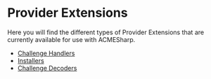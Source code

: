 ﻿# Provider Extensions

Here you will find the different types of Provider Extensions that are
currently available for use with ACMESharp.

* [Challenge Handlers](handlers/README.md)
* [Installers](installers/README.md)
* [Challenge Decoders](decoders/README.md)
